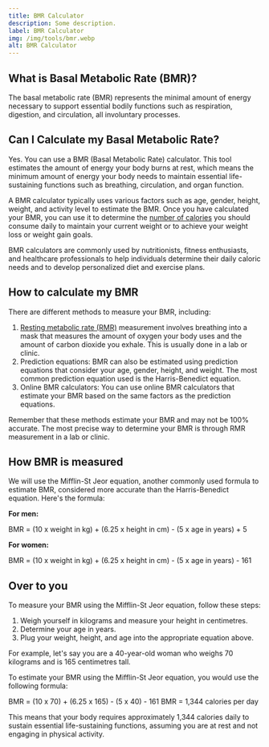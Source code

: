 ```yaml
---
title: BMR Calculator
description: Some description.
label: BMR Calculator
img: /img/tools/bmr.webp
alt: BMR Calculator
---
```


## What is Basal Metabolic Rate (BMR)?

The basal metabolic rate (BMR) represents the minimal amount of energy necessary to support essential bodily functions such as respiration, digestion, and circulation, all involuntary processes.

## Can I Calculate my Basal Metabolic Rate?

Yes. You can use a BMR (Basal Metabolic Rate) calculator. This tool estimates the amount of energy your body burns at rest, which means the minimum amount of energy your body needs to maintain essential life-sustaining functions such as breathing, circulation, and organ function.

A BMR calculator typically uses various factors such as age, gender, height, weight, and activity level to estimate the BMR. Once you have calculated your BMR, you can use it to determine the [number of calories](/tools/calorie-calculator) you should consume daily to maintain your current weight or to achieve your weight loss or weight gain goals.

BMR calculators are commonly used by nutritionists, fitness enthusiasts, and healthcare professionals to help individuals determine their daily caloric needs and to develop personalized diet and exercise plans.

## How to calculate my BMR

There are different methods to measure your BMR, including:

1. [Resting metabolic rate (RMR)](/tools/metabolic-rate-calculator) measurement involves breathing into a mask that measures the amount of oxygen your body uses and the amount of carbon dioxide you exhale. This is usually done in a lab or clinic.
2. Prediction equations: BMR can also be estimated using prediction equations that consider your age, gender, height, and weight. The most common prediction equation used is the Harris-Benedict equation.
3. Online BMR calculators: You can use online BMR calculators that estimate your BMR based on the same factors as the prediction equations.

Remember that these methods estimate your BMR and may not be 100% accurate. The most precise way to determine your BMR is through RMR measurement in a lab or clinic.

## How BMR is measured

We will use the Mifflin-St Jeor equation, another commonly used formula to estimate BMR, considered more accurate than the Harris-Benedict equation. Here's the formula:

**For men:**

BMR = (10 x weight in kg) + (6.25 x height in cm) - (5 x age in years) + 5

**For women:** 

BMR = (10 x weight in kg) + (6.25 x height in cm) - (5 x age in years) - 161

## Over to you 

To measure your BMR using the Mifflin-St Jeor equation, follow these steps:

1. Weigh yourself in kilograms and measure your height in centimetres.
2. Determine your age in years.
3. Plug your weight, height, and age into the appropriate equation above.

For example, let's say you are a 40-year-old woman who weighs 70 kilograms and is 165 centimetres tall. 

To estimate your BMR using the Mifflin-St Jeor equation, you would use the following formula:

BMR = (10 x 70) + (6.25 x 165) - (5 x 40) - 161
BMR = 1,344 calories per day

This means that your body requires approximately 1,344 calories daily to sustain essential life-sustaining functions, assuming you are at rest and not engaging in physical activity.